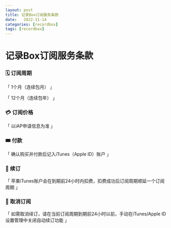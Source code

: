 ```yaml
---
layout: post
title: 记录Box订阅服务条款
date:   2022-11-14
categories: [recordbox]
tags: [recordbox]
---
```


# 记录Box订阅服务条款

### 🗓  订阅周期

「 1个月（连续包月） 」

「 12个月（连续包年） 」


### 💳  订阅价格

「 以iAP申请信息为准 」


### 🎟  付款

「 确认购买并付款后记入iTunes（Apple ID）账户 」


### 🎫  续订

「 苹果iTunes账户会在到期前24小时内扣费，扣费成功后订阅周期顺延一个订阅周期 」


### 🤝  取消订阅

「 如需取消续订，请在当前订阅周期到期前24小时以前，手动在iTunes/Apple ID设置管理中关闭自动续订功能 」